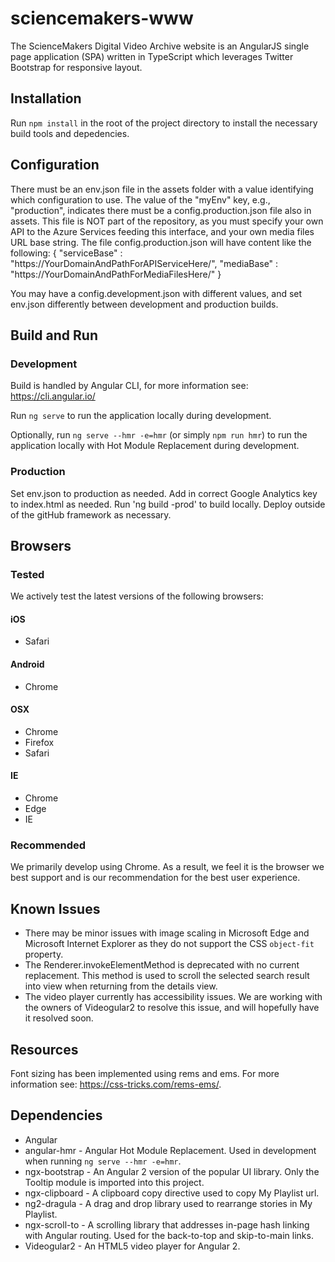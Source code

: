 # sciencemakers-www
The ScienceMakers Digital Video Archive website is an AngularJS single page application (SPA) written in TypeScript which leverages Twitter Bootstrap for responsive layout.

## Installation
Run `npm install` in the root of the project directory to install the necessary build tools and depedencies.

## Configuration

There must be an env.json file in the assets folder with a value identifying which configuration to use.
The value of the "myEnv" key, e.g., "production", indicates there must be a config.production.json file also in assets.
This file is NOT part of the repository, as you must specify your own API to the Azure Services feeding this interface, and your own media files URL base string.
The file config.production.json will have content like the following:
{
  "serviceBase" : "https://YourDomainAndPathForAPIServiceHere/",
  "mediaBase" : "https://YourDomainAndPathForMediaFilesHere/"
}

You may have a config.development.json with different values, and set env.json differently between development and production builds.

## Build and Run

### Development

Build is handled by Angular CLI, for more information see: https://cli.angular.io/

Run `ng serve` to run the application locally during development.

Optionally, run `ng serve --hmr -e=hmr` (or simply `npm run hmr`) to run the application locally with Hot Module Replacement during development.

### Production

Set env.json to production as needed.  Add in correct Google Analytics key to index.html as needed.  Run 'ng build -prod' to build locally.  Deploy outside of the gitHub framework as necessary.

## Browsers

### Tested
We actively test the latest versions of the following browsers:

#### iOS
- Safari

#### Android
- Chrome

#### OSX
- Chrome
- Firefox
- Safari

#### IE
- Chrome
- Edge
- IE

### Recommended
We primarily develop using Chrome. As a result, we feel it is the browser we best support and is our recommendation for the best user experience.

## Known Issues
* There may be minor issues with image scaling in Microsoft Edge and Microsoft Internet Explorer as they do not support the CSS `object-fit` property.
* The Renderer.invokeElementMethod is deprecated with no current replacement. This method is used to scroll the selected search result into view when returning from the details view.
* The video player currently has accessibility issues. We are working with the owners of Videogular2 to resolve this issue, and will hopefully have it resolved soon.

## Resources 
Font sizing has been implemented using rems and ems. For more information see: https://css-tricks.com/rems-ems/.

## Dependencies
* Angular
* angular-hmr - Angular Hot Module Replacement. Used in development when running `ng serve --hmr -e=hmr`.
* ngx-bootstrap - An Angular 2 version of the popular UI library. Only the Tooltip module is imported into this project.
* ngx-clipboard - A clipboard copy directive used to copy My Playlist url.
* ng2-dragula - A drag and drop library used to rearrange stories in My Playlist.
* ngx-scroll-to - A scrolling library that addresses in-page hash linking with Angular routing. Used for the back-to-top and skip-to-main links.
* Videogular2 - An HTML5 video player for Angular 2.

